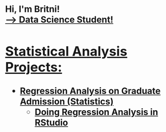 <h1>Hi, I'm Britni! <br/><a href="https://github.com/brit-dotcom"> --> Data Science Student!</a> <a href="https://www.linkedin.com/in/britnibarcelo">

<h2>Statistical Analysis Projects:</h2>

- <b>Regression Analysis on Graduate Admission (Statistics)</b>
  - [Doing Regression Analysis in RStudio]()
